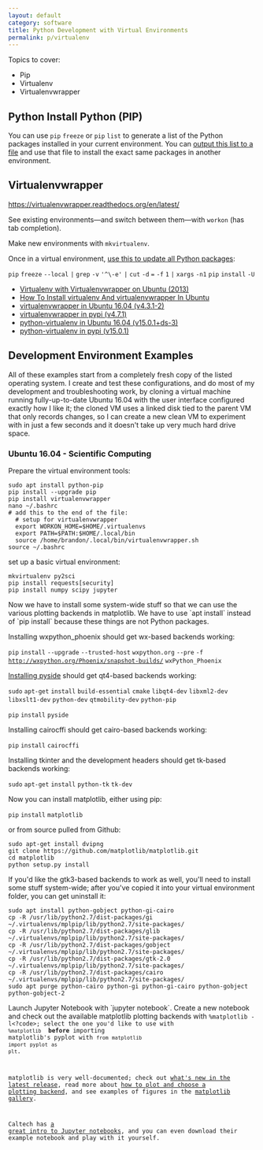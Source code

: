 ```yaml
---
layout: default
category: software
title: Python Development with Virtual Environments
permalink: p/virtualenv
---
```


Topics to cover:

-   Pip
-   Virtualenv
-   Virtualenvwrapper

Python Install Python (PIP)
---------------------------

You can use `pip` `freeze` or `pip` `list` to generate a list of the Python packages installed in your current environment. You can [output this list to a file](http://stackoverflow.com/questions/18966564/pip-freeze-vs-pip-list) and use that file to install the exact same packages in another environment.

Virtualenvwrapper
-----------------

<https://virtualenvwrapper.readthedocs.org/en/latest/>

See existing environments—and switch between them—with `workon` (has tab completion).

Make new environments with `mkvirtualenv`.

Once in a virtual environment, [use this to update all Python packages](http://stackoverflow.com/questions/2720014/upgrading-all-packages-with-pip):

`pip` `freeze` `--local` `|` `grep` `-v` `'^\-e'` `|` `cut` `-d` `=` `-f` `1` `|` `xargs` `-n1` `pip` `install` `-U`

-   [Virtualenv with Virtualenvwrapper on Ubuntu (2013)](http://roundhere.net/journal/virtualenv-ubuntu-12-10/)
-   [How To Install virtualenv And virtualenvwrapper In Ubuntu](http://www.unixmen.com/install-virtualenv-virtualenvwrapper-ubuntu/)
-   [virtualenvwrapper in Ubuntu 16.04 (v4.3.1-2)](https://launchpad.net/ubuntu/xenial/+source/virtualenvwrapper)
-   [virtualenvwrapper in pypi (v4.7.1)](https://pypi.python.org/pypi/virtualenvwrapper/)
-   [python-virtualenv in Ubuntu 16.04 (v15.0.1+ds-3)](https://launchpad.net/ubuntu/xenial/+source/python-virtualenv)
-   [python-virtualenv in pypi (v15.0.1)](https://pypi.python.org/pypi/virtualenv)

Development Environment Examples
--------------------------------

All of these examples start from a completely fresh copy of the listed operating system. I create and test these configurations, and do most of my development and troubleshooting work, by cloning a virtual machine running fully-up-to-date Ubuntu 16.04 with the user interface configured exactly how I like it; the cloned VM uses a linked disk tied to the parent VM that only records changes, so I can create a new clean VM to experiment with in just a few seconds and it doesn't take up very much hard drive space.

### Ubuntu 16.04 - Scientific Computing

Prepare the virtual environment tools:

    sudo apt install python-pip
    pip install --upgrade pip
    pip install virtualenvwrapper
    nano ~/.bashrc
    # add this to the end of the file:
      # setup for virtualenvwrapper
      export WORKON_HOME=$HOME/.virtualenvs
      export PATH=$PATH:$HOME/.local/bin
      source /home/brandon/.local/bin/virtualenvwrapper.sh
    source ~/.bashrc

set up a basic virtual environment:

    mkvirtualenv py2sci
    pip install requests[security]
    pip install numpy scipy jupyter

Now we have to install some system-wide stuff so that we can use the various plotting backends in matplotlib. We have to use \`apt install\` instead of \`pip install\` because these things are not Python packages.

Installing wxpython_phoenix should get wx-based backends working:

`pip` `install` `--upgrade` `--trusted-host` `wxpython.org` `--pre` `-f` [`http://wxpython.org/Phoenix/snapshot-builds/`](http://wxpython.org/Phoenix/snapshot-builds/) `wxPython_Phoenix`

[Installing pyside](https://fredrikaverpil.github.io/2015/09/11/installing-pyside-into-a-virtualenv/) should get qt4-based backends working:

`sudo` `apt-get` `install` `build-essential` `cmake` `libqt4-dev` `libxml2-dev` `libxslt1-dev` `python-dev` `qtmobility-dev` `python-pip`

`pip` `install` `pyside`

Installing cairocffi should get cairo-based backends working:

`pip` `install` `cairocffi`

Installing tkinter and the development headers should get tk-based backends working:

`sudo` `apt-get` `install` `python-tk` `tk-dev`

Now you can install matplotlib, either using pip:

`pip` `install` `matplotlib`

or from source pulled from Github:

    sudo apt-get install dvipng
    git clone https://github.com/matplotlib/matplotlib.git
    cd matplotlib
    python setup.py install

If you'd like the gtk3-based backends to work as well, you'll need to install some stuff system-wide; after you've copied it into your virtual environment folder, you can get uninstall it:

    sudo apt install python-gobject python-gi-cairo
    cp -R /usr/lib/python2.7/dist-packages/gi ~/.virtualenvs/mplpip/lib/python2.7/site-packages/
    cp -R /usr/lib/python2.7/dist-packages/glib ~/.virtualenvs/mplpip/lib/python2.7/site-packages/
    cp -R /usr/lib/python2.7/dist-packages/gobject ~/.virtualenvs/mplpip/lib/python2.7/site-packages/
    cp -R /usr/lib/python2.7/dist-packages/gtk-2.0 ~/.virtualenvs/mplpip/lib/python2.7/site-packages/
    cp -R /usr/lib/python2.7/dist-packages/cairo ~/.virtualenvs/mplpip/lib/python2.7/site-packages/
    sudo apt purge python-cairo python-gi python-gi-cairo python-gobject python-gobject-2

Launch Jupyter Notebook with \`jupyter notebook\`. Create a new notebook and check out the available matplotlib plotting backends with <code>%matplotlib -l&lt;?code&gt;; select the one you'd like to use with `%matplotlib` <backend> **before** importing matplotlib's pyplot with `from` `matplotlib` `import` `pyplot` `as` `plt`.

matplotlib is very well-documented; check out [what's new in the latest release](http://matplotlib.org/users/whats_new.html), read more about [how to plot and choose a plotting backend](http://matplotlib.org/faq/usage_faq.html), and see examples of figures in the [matplotlib gallery](http://matplotlib.org/faq/usage_faq.html).

Caltech has [a great intro to Jupyter notebooks](http://bebi103.caltech.edu/2015/tutorials/t0b_intro_to_jupyter_notebooks.html), and you can even download their example notebook and play with it yourself.
